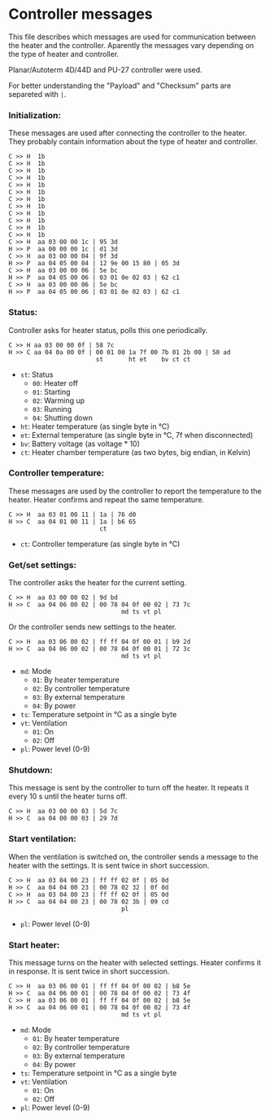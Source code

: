 # Controller messages 

This file describes which messages are used for communication between the heater and the controller. Aparently the messages vary depending on the type of heater and controller. 

Planar/Autoterm 4D/44D and PU-27 controller were used.

For better understanding the "Payload" and "Checksum" parts are separeted with `|`.

### Initialization:
These messages are used after connecting the controller to the heater. They probably contain information about the type of heater and controller.

```
C >> H  1b
C >> H  1b
C >> H  1b
C >> H  1b
C >> H  1b
C >> H  1b
C >> H  1b
C >> H  1b
C >> H  1b
C >> H  1b
C >> H  1b
C >> H  1b
C >> H  aa 03 00 00 1c | 95 3d
H >> P  aa 00 00 00 1c | d1 3d
C >> H  aa 03 00 00 04 | 9f 3d
H >> P  aa 04 05 00 04 | 12 9e 00 15 80 | 05 3d
C >> H  aa 03 00 00 06 | 5e bc
H >> P  aa 04 05 00 06 | 03 01 0e 02 03 | 62 c1
C >> H  aa 03 00 00 06 | 5e bc
H >> P  aa 04 05 00 06 | 03 01 0e 02 03 | 62 c1
```

### Status:
Controller asks for heater status, polls this one periodically.

```
C >> H aa 03 00 00 0f | 58 7c
H >> C aa 04 0a 00 0f | 00 01 00 1a 7f 00 7b 01 2b 00 | 50 ad
                        st       ht et    bv ct ct
```
- `st`: Status
  - `00`: Heater off
  - `01`: Starting
  - `02`: Warming up
  - `03`: Running
  - `04`: Shutting down
- `ht`: Heater temperature (as single byte in °C)
- `et`: External temperature (as single byte in °C, 7f when disconnected)
- `bv`: Battery voltage (as voltage * 10)
- `ct`: Heater chamber temperature (as two bytes, big endian, in Kelvin)

### Controller temperature:
These messages are used by the controller to report the temperature to the heater. Heater confirms and repeat the same temperature.

```
C >> H  aa 03 01 00 11 | 1a | 76 d0
H >> C  aa 04 01 00 11 | 1a | b6 65
                         ct
```
- `ct`: Controller temperature (as single byte in °C)

### Get/set settings:
The controller asks the heater for the current setting.

```
C >> H  aa 03 00 00 02 | 9d bd
H >> C  aa 04 06 00 02 | 00 78 04 0f 00 02 | 73 7c
                               md ts vt pl
```
Or the controller sends new settings to the heater.

```
C >> H  aa 03 06 00 02 | ff ff 04 0f 00 01 | b9 2d
H >> C  aa 04 06 00 02 | 00 78 04 0f 00 01 | 72 3c
                               md ts vt pl
```
- `md`: Mode
  - `01`: By heater temperature
  - `02`: By controller temperature
  - `03`: By external temperature
  - `04`: By power
- `ts`: Temperature setpoint in °C as a single byte
- `vt`: Ventilation
  - `01`: On
  - `02`: Off
- `pl`: Power level (0-9)

### Shutdown:
This message is sent by the controller to turn off the heater. It repeats it every 10 s until the heater turns off. 

```
C >> H  aa 03 00 00 03 | 5d 7c
H >> C  aa 04 00 00 03 | 29 7d
```

### Start ventilation:
When the ventilation is switched on, the controller sends a message to the heater with the settings. It is sent twice in short succession. 

```
C >> H  aa 03 04 00 23 | ff ff 02 0f | 05 0d
H >> C  aa 04 04 00 23 | 00 78 02 32 | 0f 0d
C >> H  aa 03 04 00 23 | ff ff 02 0f | 05 0d
H >> C  aa 04 04 00 23 | 00 78 02 3b | 09 cd
                               pl
```
- `pl`: Power level (0-9)

### Start heater:
This message turns on the heater with selected settings. Heater confirms it in response. It is sent twice in short succession. 
```
C >> H  aa 03 06 00 01 | ff ff 04 0f 00 02 | b8 5e
H >> C  aa 04 06 00 01 | 00 78 04 0f 00 02 | 73 4f
C >> H  aa 03 06 00 01 | ff ff 04 0f 00 02 | b8 5e
H >> C  aa 04 06 00 01 | 00 78 04 0f 00 02 | 73 4f
                               md ts vt pl
```
- `md`: Mode
  - `01`: By heater temperature
  - `02`: By controller temperature
  - `03`: By external temperature
  - `04`: By power
- `ts`: Temperature setpoint in °C as a single byte
- `vt`: Ventilation
  - `01`: On
  - `02`: Off
- `pl`: Power level (0-9)
